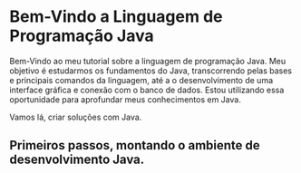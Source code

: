 # Bem-Vindo a Linguagem de Programação Java

<p>
Bem-Vindo ao meu tutorial sobre a linguagem de programação Java. Meu objetivo é estudarmos os fundamentos do Java, transcorrendo pelas bases e principais comandos da linguagem, até a o desenvolvimento de uma interface gráfica e conexão com o banco de dados.
Estou utilizando essa oportunidade para aprofundar meus conhecimentos em Java.
</p>
<p>
Vamos lá, criar soluções com Java.
</p>

## Primeiros passos, montando o ambiente de desenvolvimento Java.
